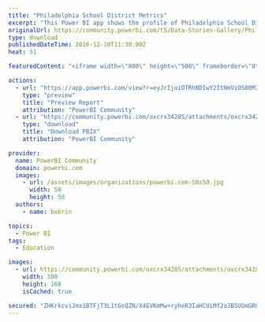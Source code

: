 ```yaml
---
title: "Philadelphia School District Metrics"
excerpt: "This Power BI app shows the profile of Philadelphia School District Employees salaries by organization level over 5 years. More importantly it"
originalUrl: https://community.powerbi.com/t5/Data-Stories-Gallery/Philadelphia-School-District-Metrics/m-p/100714
type: download
publishedDateTime: 2016-12-10T11:30:00Z
heat: 51

featuredContent: "<iframe width=\"800\" height=\"500\" frameborder=\"0\" src=\"https://app.powerbi.com/view?r=eyJrIjoiOTRhNDIwY2ItNmViOS00M2RiLWJkZDQtMTNmNDI3Njc4ODdlIiwidCI6ImMwNmEzNTVkLTFkYmItNDVkYi1hYTI1LWM5OWRjYjgwOGIwYSIsImMiOjZ9\"></iframe>"

actions:
  - url: "https://app.powerbi.com/view?r=eyJrIjoiOTRhNDIwY2ItNmViOS00M2RiLWJkZDQtMTNmNDI3Njc4ODdlIiwidCI6ImMwNmEzNTVkLTFkYmItNDVkYi1hYTI1LWM5OWRjYjgwOGIwYSIsImMiOjZ9"
    type: "preview"
    title: "Preview Report"
    attribution: "PowerBI Community"
  - url: "https://community.powerbi.com/oxcrx34285/attachments/oxcrx34285/DataStoriesGallery/488/2/PHL%20School%20Metrics.pbix"
    type: "download"
    title: "Download PBIX"
    attribution: "PowerBI Community"

provider:
  name: PowerBI Community
  domain: powerbi.com
  images:
    - url: /assets/images/organizations/powerbi.com-50x50.jpg
      width: 50
      height: 50
  authors:
    - name: bobrin

topics:
  - Power BI
tags:
  - Education

images:
  - url: https://community.powerbi.com/oxcrx34285/attachments/oxcrx34285/DataStoriesGallery/488/1/PhillySchoolDistrict_logo_newer.png
    width: 300
    height: 168
    isCached: true

secured: "ZHKrkcviJmx1BTFjT3L1tGsQZN/X4EVKmMw+ryheR3IaHCUiMf2oJB5UOmGRQXp5Uu2m7PsVkCsScXytxIh7cP+fswwYpaWLyQh8sQ7AShzNaGAHGBzA4nR0K7/drHYO2vM+FWO4MmPpJgVEgVW+2T+4R+jCqJ1zL+P+TFEWMPNEGWxzj0YVU/l5xTwBBW7HJttg+dSQzlNyWS3bWt9OqvlAr+NDmsVHCm3DjfmLukoE9z4w+8wJf3SJuTl+QlYVQl0uSdunDEOZ1fR+/adKDCXJ2tlEYH5ugoIDtYHF+7AXrTXPEiNT+CEIOfg/RtE1+q3Kjg6PD3BIEftvq9oWiQfjGJ80he/1Ex+C5W76PHmPAOo+wF0nB8w8IWDyx3Qwc0qSDe0/uon6OR2bq9zALXuNvx9wUXqaNccO+iLdPUc=;mKHhmY+ptC1gneI5H30q7w=="
---
```


